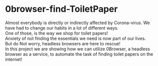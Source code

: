 # 0browser-find-ToiletPaper

Almost everybody is directly or indirectly affected by Corona-virus. We have had to change our habits in a lot of different ways.  
One of those, is the way we shop for toilet papers!   
Anxiety of not finding the essentials we need is now part of our lives.  
But do Not worry, headless browsers are here to rescue!  
In this project we are showing how we can utilize 0Browser, a headless browser as a service, to automate the task of finding toilet papers on the internet!  
